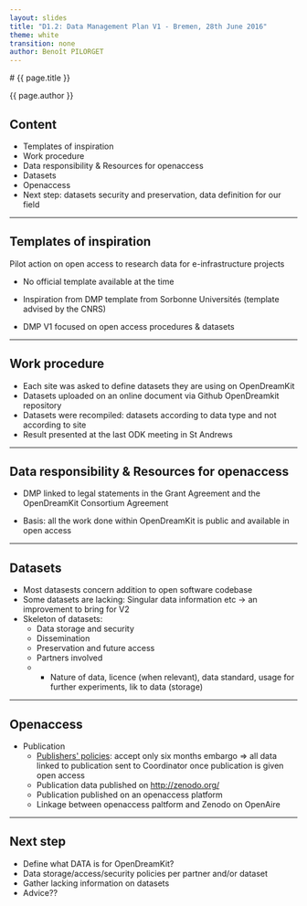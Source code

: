 ```yaml
---
layout: slides
title: "D1.2: Data Management Plan V1 - Bremen, 28th June 2016"
theme: white
transition: none
author: Benoît PILORGET
---
```


<section data-markdown data-separator="^---\n" data-separator-vertical="^--\n">
# {{ page.title }}

{{ page.author }}

## Content

- Templates of inspiration
- Work procedure
- Data responsibility & Resources for openaccess
- Datasets
- Openaccess
- Next step: datasets security and preservation, data definition for our field

---

## Templates of inspiration

Pilot action on open access to research data for e-infrastructure projects

- No official template available at the time
- Inspiration from DMP template from Sorbonne Universités (template advised by the CNRS)

- DMP V1 focused on open access procedures & datasets
---

## Work procedure

- Each site was asked to define datasets they are using on OpenDreamKit
- Datasets uploaded on an online document via Github OpenDreamkit repository
- Datasets were recompiled: datasets according to data type and not according to site
- Result presented at the last ODK meeting in St Andrews

---

## Data responsibility & Resources for openaccess

- DMP linked to legal statements in the Grant Agreement and the OpenDreamKit Consortium Agreement

- Basis: all the work done within OpenDreamKit is public and available in open access

---

## Datasets

- Most datasests concern addition to open software codebase
- Some datasets are lacking: Singular data information etc -> an improvement to bring for V2
- Skeleton of datasets:
	- Data storage and security
	- Dissemination
	- Preservation and future access
	- Partners involved
	- + Nature of data, licence (when relevant), data standard, usage for further experiments, lik to data (storage)

---

## Openaccess

- Publication
	- [Publishers' policies](www.sherpa.ac.uk/romeo/): accept only six months embargo
		=> all data linked to publication sent to Coordinator once publication is given open access
	- Publication data published on http://zenodo.org/
	- Publication published on an openaccess platform
	- Linkage between openaccess paltform and Zenodo on OpenAire

---

## Next step

- Define what DATA is for OpenDreamKit?
- Data storage/access/security policies per partner and/or dataset
- Gather lacking information on datasets
- Advice??
